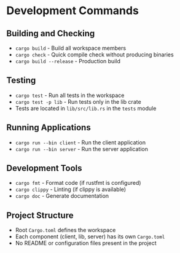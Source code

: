 # Development Commands

## Building and Checking
- `cargo build` - Build all workspace members
- `cargo check` - Quick compile check without producing binaries
- `cargo build --release` - Production build

## Testing
- `cargo test` - Run all tests in the workspace
- `cargo test -p lib` - Run tests only in the lib crate
- Tests are located in `lib/src/lib.rs` in the `tests` module

## Running Applications
- `cargo run --bin client` - Run the client application  
- `cargo run --bin server` - Run the server application

## Development Tools
- `cargo fmt` - Format code (if rustfmt is configured)
- `cargo clippy` - Linting (if clippy is available)
- `cargo doc` - Generate documentation

## Project Structure
- Root `Cargo.toml` defines the workspace
- Each component (client, lib, server) has its own `Cargo.toml`
- No README or configuration files present in the project